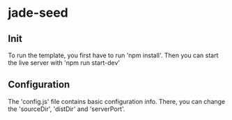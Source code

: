 # jade-seed

## Init

To run the template, you first have to run 'npm install'. Then you can start the live server with 'npm run start-dev'

## Configuration

The 'config.js' file contains basic configuration info. There, you can change the 'sourceDir', 'distDir' and 'serverPort'.
